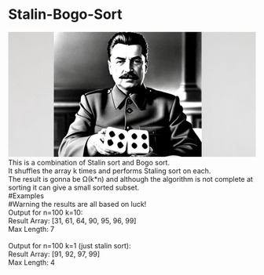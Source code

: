 # Stalin-Bogo-Sort<br>
![Screenshot](image_used_in_readme.jpeg)
This is a combination of Stalin sort and Bogo sort. <br>
It shuffles the array k times and performs Staling sort on each. <br>
The result is gonna be Ω(k*n) and although the algorithm is not complete at sorting it can give a small sorted subset.<br>
#Examples<br>
#Warning the results are all based on luck!<br>
Output for n=100 k=10:<br>
Result Array: [31, 61, 64, 90, 95, 96, 99]<br>Max Length: 7 <br>
<br>
Output for n=100 k=1 (just stalin sort):<br>
Result Array: [91, 92, 97, 99]<br>Max Length: 4<br>


